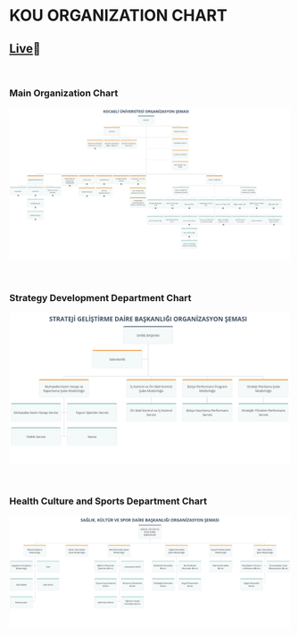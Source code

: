 # KOU ORGANIZATION CHART

## [Live](https://kou-organization-chart.netlify.app/)🔗

<br>

### Main Organization Chart

![](main-organization-chart/chart.png)

<br>

### Strategy Development Department Chart

![](strategy-development-department/chart.png)

<br>

### Health Culture and Sports Department Chart

![](health-culture-and-sports-department/chart.png)
